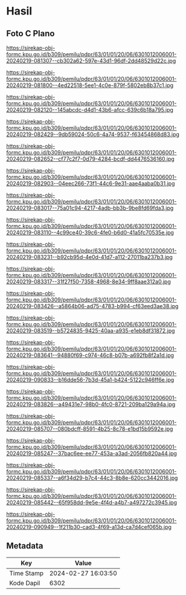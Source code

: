 # Hasil

## Foto C Plano

https://sirekap-obj-formc.kpu.go.id/b309/pemilu/pdpr/63/01/01/20/06/6301012006001-20240219-081307--cb302a62-597e-43d1-96df-2dd48529d22c.jpg

https://sirekap-obj-formc.kpu.go.id/b309/pemilu/pdpr/63/01/01/20/06/6301012006001-20240219-081800--4ed22518-5ee1-4c0e-879f-5802eb8b37c1.jpg

https://sirekap-obj-formc.kpu.go.id/b309/pemilu/pdpr/63/01/01/20/06/6301012006001-20240219-082120--145abcdc-d4d1-43b6-afcc-639c6b18a795.jpg

https://sirekap-obj-formc.kpu.go.id/b309/pemilu/pdpr/63/01/01/20/06/6301012006001-20240219-082429--9db59024-50c6-4a74-9537-f63454868d83.jpg

https://sirekap-obj-formc.kpu.go.id/b309/pemilu/pdpr/63/01/01/20/06/6301012006001-20240219-082652--cf77c2f7-0d79-4284-bcdf-dd4476536160.jpg

https://sirekap-obj-formc.kpu.go.id/b309/pemilu/pdpr/63/01/01/20/06/6301012006001-20240219-082903--04eec266-73f1-44c6-9e31-aae4aaba0b31.jpg

https://sirekap-obj-formc.kpu.go.id/b309/pemilu/pdpr/63/01/01/20/06/6301012006001-20240219-083017--75a01c94-4217-4adb-bb3b-9be8fd69fda3.jpg

https://sirekap-obj-formc.kpu.go.id/b309/pemilu/pdpr/63/01/01/20/06/6301012006001-20240219-083110--4c99ce40-39c6-4fe0-b6d0-41a5fc70535e.jpg

https://sirekap-obj-formc.kpu.go.id/b309/pemilu/pdpr/63/01/01/20/06/6301012006001-20240219-083231--b92cb95d-4e0d-41d7-a112-27011ba237b3.jpg

https://sirekap-obj-formc.kpu.go.id/b309/pemilu/pdpr/63/01/01/20/06/6301012006001-20240219-083317--31f27f50-7358-4968-8e34-9ff8aae312a0.jpg

https://sirekap-obj-formc.kpu.go.id/b309/pemilu/pdpr/63/01/01/20/06/6301012006001-20240219-083426--a5864b06-ad75-4783-b994-cf63eed3ae38.jpg

https://sirekap-obj-formc.kpu.go.id/b309/pemilu/pdpr/63/01/01/20/06/6301012006001-20240219-083519--b5724835-9425-40aa-a935-e1eb8df31872.jpg

https://sirekap-obj-formc.kpu.go.id/b309/pemilu/pdpr/63/01/01/20/06/6301012006001-20240219-083641--94880f69-c974-46c8-b07b-a692fb8f2a1d.jpg

https://sirekap-obj-formc.kpu.go.id/b309/pemilu/pdpr/63/01/01/20/06/6301012006001-20240219-090833--b16dde56-7b3d-45a1-b424-5122c946ff6e.jpg

https://sirekap-obj-formc.kpu.go.id/b309/pemilu/pdpr/63/01/01/20/06/6301012006001-20240219-083826--a49431e7-98b0-4fc0-8721-209ba129a94a.jpg

https://sirekap-obj-formc.kpu.go.id/b309/pemilu/pdpr/63/01/01/20/06/6301012006001-20240219-085707--080bdcff-8591-4b25-8c78-e1bd15b9592e.jpg

https://sirekap-obj-formc.kpu.go.id/b309/pemilu/pdpr/63/01/01/20/06/6301012006001-20240219-085247--37bac6ee-ee77-453a-a3ad-2056fb820a44.jpg

https://sirekap-obj-formc.kpu.go.id/b309/pemilu/pdpr/63/01/01/20/06/6301012006001-20240219-085337--a6f34d29-b7c4-44c3-8b8e-620cc3442016.jpg

https://sirekap-obj-formc.kpu.go.id/b309/pemilu/pdpr/63/01/01/20/06/6301012006001-20240219-085442--65f958dd-9e5e-4f4d-a4b7-a497272c3945.jpg

https://sirekap-obj-formc.kpu.go.id/b309/pemilu/pdpr/63/01/01/20/06/6301012006001-20240219-090949--1f211b30-cad3-4f69-a13d-ca7d4cef065b.jpg


## Metadata

| Key        | Value               |
| ---------- | ------------------- |
| Time Stamp | 2024-02-27 16:03:50 |
| Kode Dapil | 6302                |



